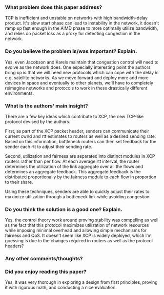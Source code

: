 ### What problem does this paper address?

TCP is inefficient and unstable on networks with high bandwidth-delay product. It's slow start phase can lead to instability in the network, it doesn't ramp up fast enough in the AIMD phase to more optimally utilize bandwidth, and relies on packet loss as a proxy for detecting congestion in the network.

### Do you believe the problem is/was important? Explain.

Yes, even Jacobson and Karels maintain that congestion control will need to evolve as the network does. One especially interesting point the authors bring up is that we will need new protocols which can cope with the delay in e.g. satellite networks. As we move forward and deploy more and more devices in space and eventually to other planets, we'll have to completely reimagine networks and protocols to work in these drastically different environments.

### What is the authors' main insight?

There are a few key ideas which contribute to XCP, the new TCP-like protocol devised by the authors. 

First, as part of the XCP packet header, senders can communicate their current cwnd and rtt estimates to routers as well as a desired sending rate. Based on this information, bottleneck routers can then set feedback for the sender each rtt to adjust their sending rate. 

Second, utilization and fairness are separated into distinct modules in XCP routers rather than per flow. At each average rtt interval, the router determines the utilization of the link aggregate over all the flows and determines an aggregate feedback. This aggregate feedback is the distributed proportionally by the fairness module to each flow in proportion to their share.

Using these techniques, senders are able to quickly adjust their rates to maximize utilization through a bottleneck link while avoiding congestion.

### Do you think the solution is a good one? Explain.

Yes, the control theory work around proving stability was compelling as well as the fact that this protocol maximizes utilization of network resources while imposing minimal overhead and allowing simple mechanisms for fairness and QoS. It doesn't seem like XCP is widely deployed, which I'm guessing is due to the changes required in routers as well as the protocol headers? 

### Any other comments/thoughts?



### Did you enjoy reading this paper?

Yes, it was very thorough in exploring a design from first principles, proving it with rigorous math, and conducting a nice evaluation.